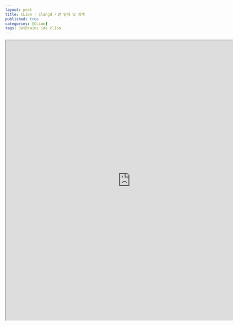 ```yaml
---
layout: post
title: CLion - Clangd 기반 탐색 및 검색
published: true
categories: [CLion]
tags: JetBrains ide clion
---
```

<iframe width="800" height="900" src="https://docs.google.com/document/d/e/2PACX-1vThz6aPIli9KRljWeLVWrPh5XAtlvtHATY0FpnI0DCtem99aMXK1lE8R-VnAo_0ngXPqN0-34H1I5AP/pub?embedded=true"></iframe>    
  